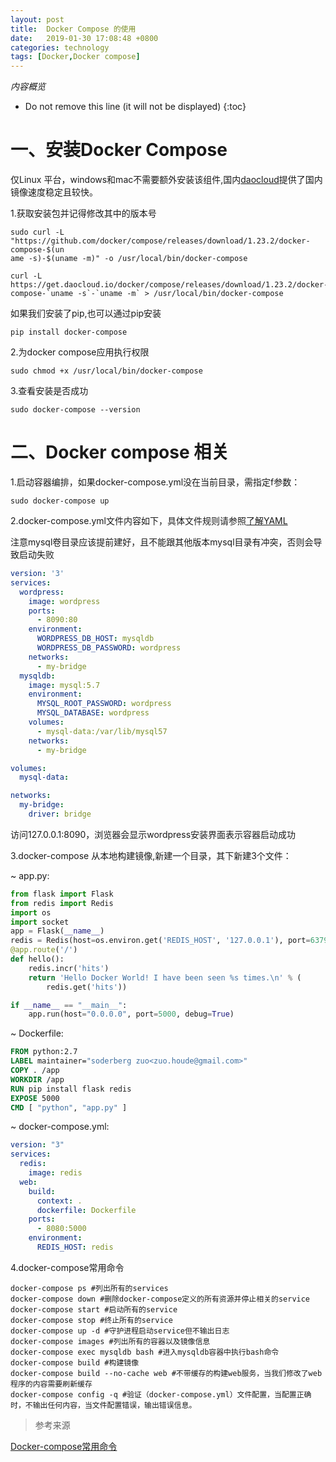 ```yaml
---
layout: post
title:  Docker Compose 的使用
date:   2019-01-30 17:08:48 +0800
categories: technology
tags: [Docker,Docker compose]
---
```


*内容概览*

* Do not remove this line (it will not be displayed)
{:toc}

# 一、安装Docker Compose

仅Linux 平台，windows和mac不需要额外安装该组件,国内[daocloud][daocloud-link]提供了国内镜像速度稳定且较快。

1.获取安装包并记得修改其中的版本号

```shell
sudo curl -L "https://github.com/docker/compose/releases/download/1.23.2/docker-compose-$(un
ame -s)-$(uname -m)" -o /usr/local/bin/docker-compose
```

``` shell
curl -L https://get.daocloud.io/docker/compose/releases/download/1.23.2/docker-compose-`uname -s`-`uname -m` > /usr/local/bin/docker-compose
```

如果我们安装了pip,也可以通过pip安装

``` shell
pip install docker-compose
```

2.为docker compose应用执行权限

 ``` shell
 sudo chmod +x /usr/local/bin/docker-compose
 ``` 

3.查看安装是否成功

``` shell
sudo docker-compose --version
```

# 二、Docker compose 相关

1.启动容器编排，如果docker-compose.yml没在当前目录，需指定f参数：

```shell
sudo docker-compose up
```

2.docker-compose.yml文件内容如下，具体文件规则请参照[了解YAML][yaml-link]

注意mysql卷目录应该提前建好，且不能跟其他版本mysql目录有冲突，否则会导致启动失败

``` docker-compose.yml
version: '3'
services:
  wordpress:
    image: wordpress
    ports:
      - 8090:80
    environment:
      WORDPRESS_DB_HOST: mysqldb
      WORDPRESS_DB_PASSWORD: wordpress
    networks:
      - my-bridge
  mysqldb:
    image: mysql:5.7
    environment:
      MYSQL_ROOT_PASSWORD: wordpress
      MYSQL_DATABASE: wordpress
    volumes:
      - mysql-data:/var/lib/mysql57
    networks:
      - my-bridge

volumes:
  mysql-data:

networks:
  my-bridge:
    driver: bridge

```

访问127.0.0.1:8090，浏览器会显示wordpress安装界面表示容器启动成功

3.docker-compose 从本地构建镜像,新建一个目录，其下新建3个文件：

~ app.py:

``` python
from flask import Flask
from redis import Redis
import os
import socket
app = Flask(__name__)
redis = Redis(host=os.environ.get('REDIS_HOST', '127.0.0.1'), port=6379)
@app.route('/')
def hello():
    redis.incr('hits')
    return 'Hello Docker World! I have been seen %s times.\n' % (
        redis.get('hits'))

if __name__ == "__main__":
    app.run(host="0.0.0.0", port=5000, debug=True)

```

~ Dockerfile:

``` Dockerfile
FROM python:2.7
LABEL maintainer="soderberg zuo<zuo.houde@gmail.com>"
COPY . /app
WORKDIR /app
RUN pip install flask redis
EXPOSE 5000
CMD [ "python", "app.py" ]
```

~ docker-compose.yml:

``` docker-compose.yml
version: "3"
services:
  redis:
    image: redis
  web:
    build:
      context: .
      dockerfile: Dockerfile
    ports:
      - 8080:5000
    environment:
      REDIS_HOST: redis
```

4.docker-compose常用命令

``` shell
docker-compose ps #列出所有的services
docker-compose down #删除docker-compose定义的所有资源并停止相关的service
docker-compose start #启动所有的service
docker-compose stop #终止所有的service
docker-compose up -d #守护进程启动service但不输出日志
docker-compose images #列出所有的容器以及镜像信息
docker-compose exec mysqldb bash #进入mysqldb容器中执行bash命令
docker-compose build #构建镜像
docker-compose build --no-cache web #不带缓存的构建web服务，当我们修改了web程序的内容需要刷新缓存
docker-compose config -q #验证（docker-compose.yml）文件配置，当配置正确时，不输出任何内容，当文件配置错误，输出错误信息。
```

>参考来源

[Docker-compose常用命令](https://www.cnblogs.com/moxiaoan/p/9299404.html)

[daocloud-link]:https://get.daocloud.io/
[yaml-link]:http://docs.saltstack.cn/topics/yaml/index.html